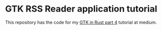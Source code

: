 # GTK RSS Reader application tutorial
This repository has the code for my [GTK in Rust part 4](https://blog.devgenius.io/using-the-libadwaita-leaflet-widget-for-a-responsive-gtk4-ui-in-rust-73bbc2f4025) tutorial at medium. 
